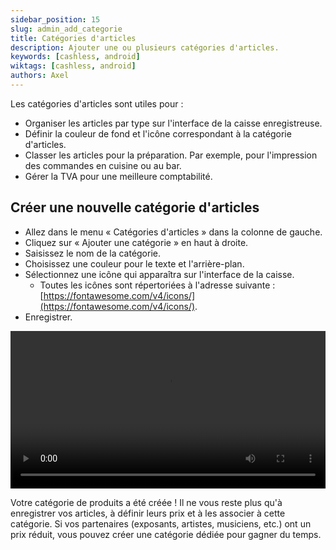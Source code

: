 ```yaml
---
sidebar_position: 15
slug: admin_add_categorie
title: Catégories d'articles
description: Ajouter une ou plusieurs catégories d'articles.
keywords: [cashless, android]
wiktags: [cashless, android]
authors: Axel
---
```


Les catégories d'articles sont utiles pour :

- Organiser les articles par type sur l'interface de la caisse enregistreuse.
- Définir la couleur de fond et l'icône correspondant à la catégorie d'articles.
- Classer les articles pour la préparation. Par exemple, pour l'impression des commandes en cuisine ou au bar.
- Gérer la TVA pour une meilleure comptabilité.

## Créer une nouvelle catégorie d'articles

- Allez dans le menu « Catégories d'articles » dans la colonne de gauche.
- Cliquez sur « Ajouter une catégorie » en haut à droite.
- Saisissez le nom de la catégorie.
- Choisissez une couleur pour le texte et l'arrière-plan.
- Sélectionnez une icône qui apparaîtra sur l'interface de la caisse.
  - Toutes les icônes sont répertoriées à l'adresse suivante : [https://fontawesome.com/v4/icons/](https://fontawesome.com/v4/icons/).
- Enregistrer.

<video width="100%" controls src="/img/categorie-article.mp4"></video>

Votre catégorie de produits a été créée ! 
Il ne vous reste plus qu'à enregistrer vos articles, à définir leurs prix et à les associer à cette catégorie.
Si vos partenaires (exposants, artistes, musiciens, etc.) ont un prix réduit, vous pouvez créer une catégorie dédiée pour gagner du temps.
